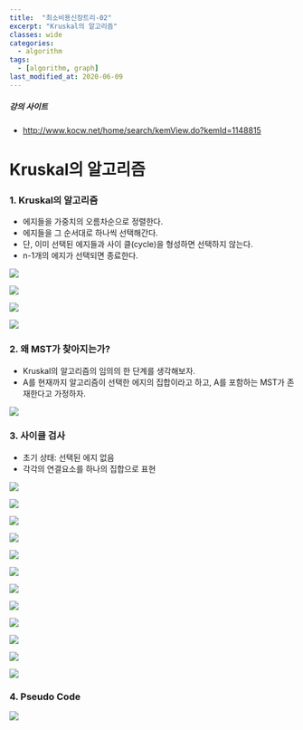 ```yaml
---
title:  "최소비용신장트리-02"
excerpt: "Kruskal의 알고리즘"
classes: wide
categories:
  - algorithm
tags:
  - [algorithm, graph]
last_modified_at: 2020-06-09
---
```




##### 강의 사이트

* http://www.kocw.net/home/search/kemView.do?kemId=1148815



# Kruskal의 알고리즘

### 1. Kruskal의 알고리즘

* 에지들을 가중치의 오름차순으로 정렬한다. 
* 에지들을 그 순서대로 하나씩 선택해간다. 
* 단, 이미 선택된 에지들과 사이 클(cycle)을 형성하면 선택하지 않는다. 
* n-1개의 에지가 선택되면 종료한다.

![]({{site.url}}/assets/images/algo151.PNG)

![]({{site.url}}/assets/images/algo152.PNG)

![]({{site.url}}/assets/images/algo153.PNG)

![]({{site.url}}/assets/images/algo154.PNG)



### 2. 왜 MST가 찾아지는가?

* Kruskal의 알고리즘의 임의의 한 단계를 생각해보자. 
* A를 현재까지 알고리즘이 선택한 에지의 집합이라고 하고, A를 포함하는 MST가 존재한다고 가정하자.

![]({{site.url}}/assets/images/algo155.PNG)



### 3. 사이클 검사

* 초기 상태: 선택된 에지 없음 
* 각각의 연결요소를 하나의 집합으로 표현

![]({{site.url}}/assets/images/algo156.PNG)

![]({{site.url}}/assets/images/algo157.PNG)

![]({{site.url}}/assets/images/algo158.PNG)

![]({{site.url}}/assets/images/algo159.PNG)

![]({{site.url}}/assets/images/algo160.PNG)

![]({{site.url}}/assets/images/algo161.PNG)

![]({{site.url}}/assets/images/algo162.PNG)

![]({{site.url}}/assets/images/algo163.PNG)

![]({{site.url}}/assets/images/algo164.PNG)

![]({{site.url}}/assets/images/algo165.PNG)

![]({{site.url}}/assets/images/algo166.PNG)

![]({{site.url}}/assets/images/algo167.PNG)



### 4. Pseudo Code

![]({{site.url}}/assets/images/algo168.PNG)

